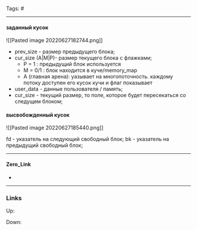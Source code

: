 Tags: #
***
#### заданный кусок
![[Pasted image 20220627182744.png]]

- prev_size - размер предыдущего блока;
- cur_size (A|M|P)- размер текущего блока с флажками;
	- P = 1 : предыдущий блок используется
	- M = 0/1 : блок находится в куче/memory_map
	- A (главная арена): уазывает на многопоточность. каждому потоку доступен его кусок кучи и флаг показывает 
- user_data - данные пользователя / память;
- cur_size - текущий размер, то поле, которое будет пересекаться со следущем блоком;

#### высвобожденный кусок
![[Pasted image 20220627185440.png]]

fd - указатель на следующий свободный блок;
bk - указатель на предыдущий свободный блок;

***
#### Zero_Link
- 
***
### Links
Up:

Down:


